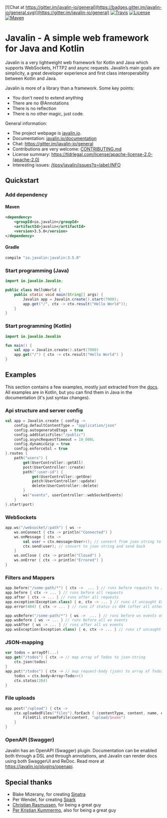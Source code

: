 [![Chat at https://gitter.im/javalin-io/general](https://badges.gitter.im/javalin-io/general.svg)](https://gitter.im/javalin-io/general)
[![Travis](https://img.shields.io/travis/tipsy/javalin.svg)](https://travis-ci.org/tipsy/javalin/builds)
[![License](https://img.shields.io/badge/License-Apache%202.0-blue.svg)](https://opensource.org/licenses/Apache-2.0)
[![Maven](https://img.shields.io/maven-central/v/io.javalin/javalin.svg)](https://search.maven.org/#search%7Cgav%7C1%7Cg%3A%22io.javalin%22%20AND%20a%3A%22javalin%22)

# Javalin - A simple web framework for Java and Kotlin

Javalin is a very lightweight web framework for Kotlin and Java which supports WebSockets, HTTP2 and async requests. Javalin’s main goals are simplicity, a great developer experience and first class interoperability between Kotlin and Java.

Javalin is more of a library than a framework. Some key points:
* You don't need to extend anything
* There are no @Annotations
* There is no reflection
* There is no other magic, just code.

General information:
* The project webpage is [javalin.io](https://javalin.io).
* Documentation: [javalin.io/documentation](https://javalin.io/documentation)
* Chat: https://gitter.im/javalin-io/general
* Contributions are very welcome: [CONTRIBUTING.md](https://github.com/tipsy/javalin/blob/master/CONTRIBUTING.md)
* License summary: https://tldrlegal.com/license/apache-license-2.0-(apache-2.0)
* Interesting issues: [/tipsy/javalin/issues?q=label:INFO](https://github.com/tipsy/javalin/issues?q=is%3Aissue+label%3AINFO)

## Quickstart

### Add dependency

#### Maven

```xml
<dependency>
    <groupId>io.javalin</groupId>
    <artifactId>javalin</artifactId>
    <version>3.5.0</version>
</dependency>
```

#### Gradle

```groovy
compile "io.javalin:javalin:3.5.0"
```

### Start programming (Java)

```java
import io.javalin.Javalin;

public class HelloWorld {
    public static void main(String[] args) {
        Javalin app = Javalin.create().start(7000);
        app.get("/", ctx -> ctx.result("Hello World"));
    }
}
```

### Start programming (Kotlin)
```kotlin
import io.javalin.Javalin

fun main() {
    val app = Javalin.create().start(7000)
    app.get("/") { ctx -> ctx.result("Hello World") }
}
```

## Examples
This section contains a few examples, mostly just extracted from the [docs](https://javalin.io/documentation).
All examples are in Kotlin, but you can find them in Java in the documentation (it's just syntax changes).

### Api structure and server config
```kotlin
val app = Javalin.create { config ->
    config.defaultContentType = "application/json"
    config.autogenerateEtags = true
    config.addStaticFiles("/public")
    config.asyncRequestTimeout = 10_000L
    config.dynamicGzip = true
    config.enforceSsl = true
}.routes {
    path("users") {
        get(UserController::getAll)
        post(UserController::create)
        path(":user-id") {
            get(UserController::getOne)
            patch(UserController::update)
            delete(UserController::delete)
        }
        ws("events", userController::webSocketEvents)
    }
}.start(port)
```

### WebSockets
```kotlin
app.ws("/websocket/:path") { ws ->
    ws.onConnect { ctx -> println("Connected") }
    ws.onMessage { ctx ->
        val user = ctx.message<User>(); // convert from json string to object
        ctx.send(user); // convert to json string and send back
    }
    ws.onClose { ctx -> println("Closed") }
    ws.onError { ctx -> println("Errored") }
}
```

### Filters and Mappers
```kotlin
app.before("/some-path/*") { ctx ->  ... } // runs before requests to /some-path/*
app.before { ctx -> ... } // runs before all requests
app.after { ctx -> ... } // runs after all requests
app.exception(Exception.class) { e, ctx -> ... } // runs if uncaught Exception
app.error(404) { ctx -> ... } // runs if status is 404 (after all other handlers)

app.wsBefore("/some-path/*") { ws ->  ... } // runs before ws events on /some-path/*
app.wsBefore { ws -> ... } // runs before all ws events
app.wsAfter { ws -> ... } // runs after all ws events
app.wsException(Exception.class) { e, ctx -> ... } // runs if uncaught Exception in ws handler
```

### JSON-mapping
```kotlin
var todos = arrayOf(...)
app.get("/todos") { ctx -> // map array of Todos to json-string
    ctx.json(todos)
}
app.put("/todos") { ctx -> // map request-body (json) to array of Todos
    todos = ctx.body<Array<Todo>>()
    ctx.status(204)
}
```

### File uploads
```kotlin
app.post("/upload") { ctx ->
    ctx.uploadedFiles("files").forEach { (contentType, content, name, extension) ->
        FileUtil.streamToFile(content, "upload/$name")
    }
}
```

### OpenAPI (Swagger)

Javalin has an OpenAPI (Swagger) plugin. Documentation can be enabled both through a DSL and through annotations,
and Javalin can render docs using both SwaggerUI and ReDoc. Read more at https://javalin.io/plugins/openapi.

## Special thanks
* Blake Mizerany, for creating [Sinatra](http://www.sinatrarb.com/)
* Per Wendel, for creating [Spark](http://sparkjava.com/)
* [Christian Rasmussen](https://github.com/chrrasmussen), for being a great guy
* [Per Kristian Kummermo](https://github.com/pkkummermo), also for being a great guy
